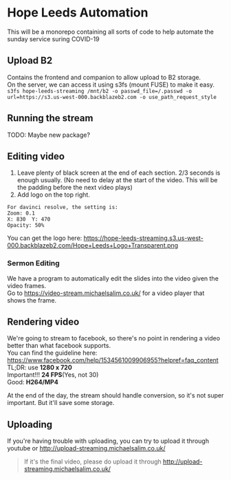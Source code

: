 # Hope Leeds Automation

This will be a monorepo containing all sorts of code to help automate the sunday service suring COVID-19

## Upload B2

Contains the frontend and companion to allow upload to B2 storage.  
On the server, we can access it using s3fs (mount FUSE) to make it easy.  
`s3fs hope-leeds-streaming /mnt/b2 -o passwd_file=/.passwd -o url=https://s3.us-west-000.backblazeb2.com -o use_path_request_style`

## Running the stream
 TODO: Maybe new package?

## Editing video

1. Leave plenty of black screen at the end of each section. 2/3 seconds is enough usually. (No need to delay at the start of the video. This will be the padding before the next video plays)
2. Add logo on the top right.
```
For davinci resolve, the setting is:
Zoom: 0.1
X: 830  Y: 470
Opacity: 50%
```
You can get the logo here: https://hope-leeds-streaming.s3.us-west-000.backblazeb2.com/Hope+Leeds+Logo+Transparent.png

### Sermon Editing

We have a program to automatically edit the slides into the video given the video frames.  
Go to https://video-stream.michaelsalim.co.uk/ for a video player that shows the frame.

## Rendering video

We're going to stream to facebook, so there's no point in rendering a video better than what facebook supports.  
You can find the guideline here:
https://www.facebook.com/help/1534561009906955?helpref=faq_content  
TL;DR: use **1280 x 720**  
Important!!! **24 FPS**(Yes, not 30)  
Good: **H264/MP4**  

At the end of the day, the stream should handle conversion, so it's not super important. But it'll save some storage.

## Uploading

If you're having trouble with uploading, you can try to upload it through youtube or http://upload-streaming.michaelsalim.co.uk/

> If it's the final video, please do upload it through http://upload-streaming.michaelsalim.co.uk/
